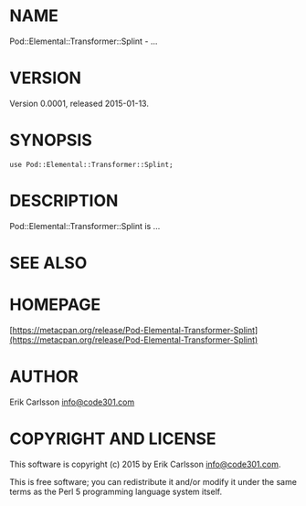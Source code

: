 # NAME

Pod::Elemental::Transformer::Splint - ...

# VERSION

Version 0.0001, released 2015-01-13.

# SYNOPSIS

    use Pod::Elemental::Transformer::Splint;

# DESCRIPTION

Pod::Elemental::Transformer::Splint is ...

# SEE ALSO

# HOMEPAGE

[https://metacpan.org/release/Pod-Elemental-Transformer-Splint](https://metacpan.org/release/Pod-Elemental-Transformer-Splint)

# AUTHOR

Erik Carlsson <info@code301.com>

# COPYRIGHT AND LICENSE

This software is copyright (c) 2015 by Erik Carlsson <info@code301.com>.

This is free software; you can redistribute it and/or modify it under
the same terms as the Perl 5 programming language system itself.

